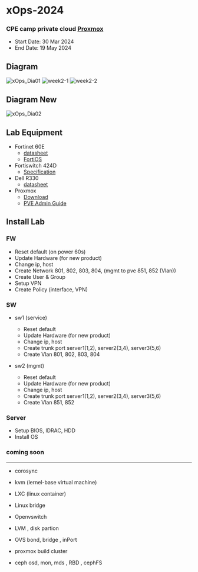 # xOps-2024

### CPE camp private cloud [Proxmox](https://www.proxmox.com/en/proxmox-virtual-environment/features)

* Start Date: 30 Mar 2024
* End Date: 19 May 2024

## Diagram
![xOps_Dia01](https://github.com/kititach/xOps-2024/assets/48780839/43ef5a7b-3045-4e89-abdf-2ee322a85e11)
![week2-1](https://github.com/kititach/xOps-2024/assets/48780839/14c8c153-85b5-41f1-ba14-3753875cd9ea)
![week2-2](https://github.com/kititach/xOps-2024/assets/48780839/ddcf4f1e-ebbd-4460-b91f-2111f7ef2c5b)

## Diagram New
![xOps_Dia02](https://github.com/kititach/xOps-2024/assets/48780839/5e26cbd3-726c-41b6-a3e5-af35f4e3d272)

## Lab Equipment
* Fortinet 60E
  * [datasheet](https://www.firewalls.com/pub/media/wysiwyg/datasheets/Fortinet/FG-FW-60E.pdf)
  * [FortiOS](https://docs.fortinet.com/product/fortigate/hardware)
* Fortiswitch 424D
  * [Specification](https://www.avfirewalls.com.au/FortiSwitch-424D.asp)
* Dell R330
  * [datasheet](https://i.dell.com/sites/csdocuments/Shared-Content_data-Sheets_Documents/en/aa/Dell_PowerEdge_R330_SpecSheet_final.pdf)
* Proxmox
  * [Download](https://www.proxmox.com/en/downloads)
  * [PVE Admin Guide](https://pve.proxmox.com/pve-docs/pve-admin-guide.html)

## Install Lab
### FW 
  * Reset default (on power 60s)
  * Update Hardware (for new product)
  * Change ip, host
  * Create Network 801, 802, 803, 804, (mgmt to pve 851, 852 (Vlan))
  * Create User & Group
  * Setup VPN 
  * Create Policy (interface, VPN)
### SW
  * sw1 (service)
    * Reset default
    * Update Hardware (for new product)
    * Change ip, host
    * Create trunk port server1(1,2), server2(3,4), server3(5,6)
    * Create Vlan 801, 802, 803, 804

  * sw2 (mgmt)
    * Reset default
    * Update Hardware (for new product)
    * Change ip, host
    * Create trunk port server1(1,2), server2(3,4), server3(5,6)
    * Create Vlan 851, 852

### Server
  * Setup BIOS, IDRAC, HDD
  * Install OS

### coming soon
-------------------------------------------------
- corosync
- kvm (lernel-base virtual machine)
- LXC (linux container)
- Linux bridge
- Openvswitch

- LVM , disk partion
- OVS bond, bridge , inPort
- proxmox build cluster
- ceph osd, mon, mds , RBD , cephFS
